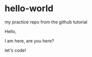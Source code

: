 # hello-world
my practice repo from the github tutorial

Hello, 

I am here, are you here?

let's code!
